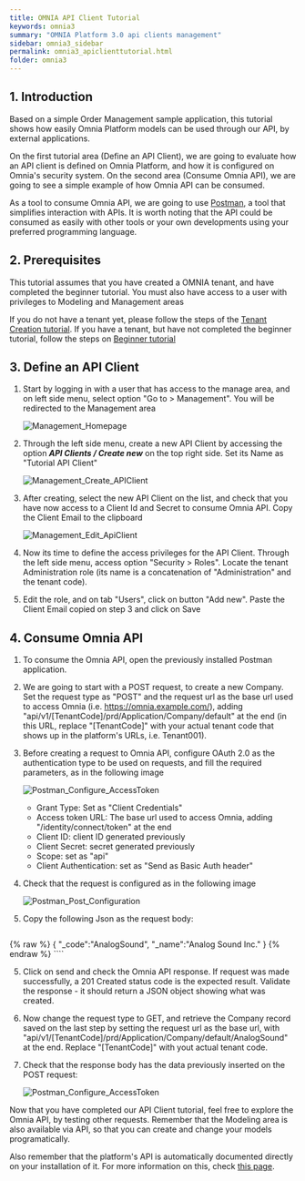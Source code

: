 ```yaml
---
title: OMNIA API Client Tutorial
keywords: omnia3
summary: "OMNIA Platform 3.0 api clients management"
sidebar: omnia3_sidebar
permalink: omnia3_apiclienttutorial.html
folder: omnia3
---
```


## 1. Introduction

Based on a simple Order Management sample application, this tutorial shows how easily Omnia Platform models can be used through our API, by external applications.

On the first tutorial area (Define an API Client), we are going to evaluate how an API client is defined on Omnia Platform, and how it is configured on Omnia's security system. On the second area (Consume Omnia API), we are going to see a simple example of how Omnia API can be consumed.

As a tool to consume Omnia API, we are going to use [Postman](https://www.getpostman.com/), a tool that simplifies interaction with APIs. It is worth noting that the API could be consumed as easily with other tools or your own developments using your preferred programming language.


## 2. Prerequisites

This tutorial assumes that you have created a OMNIA tenant, and have completed the beginner tutorial. You must also have access to a user with privileges to Modeling and Management areas

If you do not have a tenant yet, please follow the steps of the [Tenant Creation tutorial](http://docs.numbersbelieve.com/omnia3_tenantcreation.html). If you have a tenant, but have not completed the beginner tutorial, follow the steps on [Beginner tutorial](http://docs.numbersbelieve.com/omnia3_beginnertutorial.html)


## 3. Define an API Client

1. Start by logging in with a user that has access to the manage area, and on left side menu, select option  "Go to > Management". You will be redirected to the Management area

    ![Management_Homepage](https://github.com/numbersbelieve/omnia3/raw/master/docs/tutorialPics/modelingTutorial/Manage-Homepage.PNG)

2. Through the left side menu, create a new API Client by accessing the option ***API Clients / Create new*** on the top right side. Set its Name as "Tutorial API Client"

    ![Management_Create_APIClient](https://raw.githubusercontent.com/numbersbelieve/omnia3/master/docs/tutorialPics/modelingTutorial/Manage-Create-APIClient.PNG)
    
3. After creating, select the new API Client on the list, and check that you have now access to a Client Id and Secret to consume Omnia API. Copy the Client Email to the clipboard

    ![Management_Edit_ApiClient](https://raw.githubusercontent.com/numbersbelieve/omnia3/master/docs/tutorialPics/modelingTutorial/Manage-Edit-APIClient.PNG)

4. Now its time to define the access privileges for the API Client. Through the left side menu, access option "Security > Roles". Locate the tenant Administration role (its name is a concatenation of "Administration" and the tenant code).

5. Edit the role, and on tab "Users", click on button "Add new". Paste the Client Email copied on step 3 and click on Save

## 4. Consume Omnia API 

1. To consume the Omnia API, open the previously installed Postman application.

3. We are going to start with a POST request, to create a new Company. Set the request type as "POST" and the request url as the base url used to access Omnia (i.e. https://omnia.example.com/), adding "api/v1/[TenantCode]/prd/Application/Company/default" at the end (in this URL, replace "[TenantCode]" with your actual tenant code that shows up in the platform's URLs, i.e. Tenant001).

2. Before creating a request to Omnia API, configure OAuth 2.0 as the authentication type to be used on requests, and fill the required parameters, as in the following image

    ![Postman_Configure_AccessToken](https://raw.githubusercontent.com/numbersbelieve/omnia3/master/docs/tutorialPics/modelingTutorial/Postman-Configure-AccessToken.PNG)

    * Grant Type: Set as "Client Credentials"
    * Access token URL: The base url used to access Omnia, adding "/identity/connect/token" at the end
    * Client ID: client ID generated previously
    * Client Secret: secret generated previously
    * Scope: set as "api"
    * Client Authentication: set as "Send as Basic Auth header"

4. Check that the request is configured as in the following image

    ![Postman_Post_Configuration](https://raw.githubusercontent.com/numbersbelieve/omnia3/master/docs/tutorialPics/modelingTutorial/Postman-Post-Config.PNG)

4. Copy the following Json as the request body:

    ````
{% raw %}
    {
        "_code":"AnalogSound",
        "_name":"Analog Sound Inc."
    }
{% endraw %}
    ````

5. Click on send and check the Omnia API response. If request was made successfully, a 201 Created status code is the expected result. Validate the response - it should return a JSON object showing what was created.

6. Now change the request type to GET, and retrieve the Company record saved on the last step by setting the request url as the base url, with "api/v1/[TenantCode]/prd/Application/Company/default/AnalogSound" at the end. Replace "[TenantCode]" with yout actual tenant code.

7. Check that the response body has the data previously inserted on the POST request:

    ![Postman_Configure_AccessToken](https://raw.githubusercontent.com/numbersbelieve/omnia3/master/docs/tutorialPics/modelingTutorial/Postman-Get-Request.PNG)

Now that you have completed our API Client tutorial, feel free to explore the Omnia API, by testing other requests. Remember that the Modeling area is also available via API, so that you can create and change your models programatically.

Also remember that the platform's API is automatically documented directly on your installation of it. For more information on this, check [this page](omnia3_api_swagger.html).
